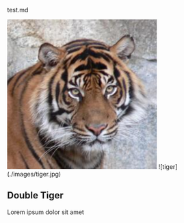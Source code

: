 test.md


<img src="./images/tiger.jpg" width="350" alt="tiger"/>
![tiger](./images/tiger.jpg)

## Double Tiger

Lorem ipsum dolor sit amet
